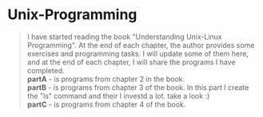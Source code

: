 # Unix-Programming

> I have started reading the book "Understanding Unix-Linux Programming". At the end of each chapter, the author provides some exercises and programming tasks. I will update some of them here, and at the end of each chapter, I will share the programs I have completed. <br>
> **partA** - is programs from chapter 2 in the book. <br>
> **partB** - is programs from chapter 3 of the book. In this part I create the "ls" command and their I investd a lot. take a look :) <br>
> **partC** - is programs from chapter 4 of the book. <br>
